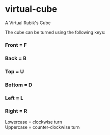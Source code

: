 # virtual-cube
A Virtual Rubik's Cube

The cube can be turned using the following keys:
### Front = F
### Back = B
### Top = U
### Bottom = D
### Left = L
### Right = R

Lowercase = clockwise turn <br>
Uppercase = counter-clockwise turn
